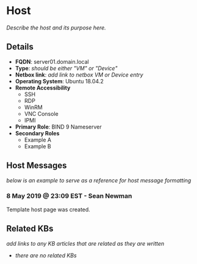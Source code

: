 # Host

_Describe the host and its purpose here._

## Details

- **FQDN**: server01.domain.local
- **Type**: _should be either "VM" or "Device"_
- **Netbox link**: _add link to netbox VM or Device entry_
- **Operating System**: Ubuntu 18.04.2
- **Remote Accessibility**
  - SSH
  - RDP
  - WinRM
  - VNC Console
  - IPMI
- **Primary Role**: BIND 9 Nameserver
- **Secondary Roles**
  - Example A
  - Example B

## Host Messages

_below is an example to serve as a reference for host message formatting_

### 8 May 2019 @ 23:09 EST - Sean Newman

Template host page was created.

## Related KBs

_add links to any KB articles that are related as they are written_

- _there are no related KBs_
